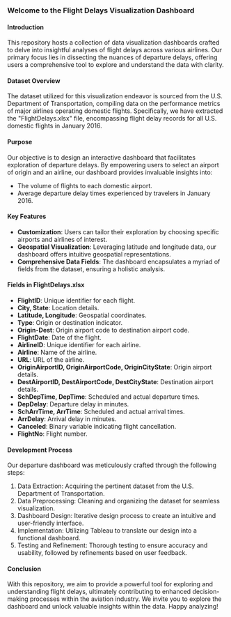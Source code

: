 ### Welcome to the Flight Delays Visualization Dashboard

#### Introduction
This repository hosts a collection of data visualization dashboards crafted to delve into insightful analyses of flight delays across various airlines. Our primary focus lies in dissecting the nuances of departure delays, offering users a comprehensive tool to explore and understand the data with clarity.

#### Dataset Overview
The dataset utilized for this visualization endeavor is sourced from the U.S. Department of Transportation, compiling data on the performance metrics of major airlines operating domestic flights. Specifically, we have extracted the "FlightDelays.xlsx" file, encompassing flight delay records for all U.S. domestic flights in January 2016.

#### Purpose
Our objective is to design an interactive dashboard that facilitates exploration of departure delays. By empowering users to select an airport of origin and an airline, our dashboard provides invaluable insights into:
- The volume of flights to each domestic airport.
- Average departure delay times experienced by travelers in January 2016.

#### Key Features
- **Customization**: Users can tailor their exploration by choosing specific airports and airlines of interest.
- **Geospatial Visualization**: Leveraging latitude and longitude data, our dashboard offers intuitive geospatial representations.
- **Comprehensive Data Fields**: The dashboard encapsulates a myriad of fields from the dataset, ensuring a holistic analysis.

#### Fields in FlightDelays.xlsx
- **FlightID**: Unique identifier for each flight.
- **City, State**: Location details.
- **Latitude, Longitude**: Geospatial coordinates.
- **Type**: Origin or destination indicator.
- **Origin-Dest**: Origin airport code to destination airport code.
- **FlightDate**: Date of the flight.
- **AirlineID**: Unique identifier for each airline.
- **Airline**: Name of the airline.
- **URL**: URL of the airline.
- **OriginAirportID, OriginAirportCode, OriginCityState**: Origin airport details.
- **DestAirportID, DestAirportCode, DestCityState**: Destination airport details.
- **SchDepTime, DepTime**: Scheduled and actual departure times.
- **DepDelay**: Departure delay in minutes.
- **SchArrTime, ArrTime**: Scheduled and actual arrival times.
- **ArrDelay**: Arrival delay in minutes.
- **Canceled**: Binary variable indicating flight cancellation.
- **FlightNo**: Flight number.

#### Development Process
Our departure dashboard was meticulously crafted through the following steps:
1. Data Extraction: Acquiring the pertinent dataset from the U.S. Department of Transportation.
2. Data Preprocessing: Cleaning and organizing the dataset for seamless visualization.
3. Dashboard Design: Iterative design process to create an intuitive and user-friendly interface.
4. Implementation: Utilizing Tableau to translate our design into a functional dashboard.
5. Testing and Refinement: Thorough testing to ensure accuracy and usability, followed by refinements based on user feedback.

#### Conclusion
With this repository, we aim to provide a powerful tool for exploring and understanding flight delays, ultimately contributing to enhanced decision-making processes within the aviation industry. We invite you to explore the dashboard and unlock valuable insights within the data. Happy analyzing!
